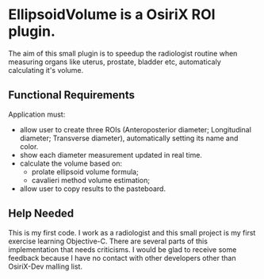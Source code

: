 # EllipsoidVolume is a OsiriX ROI plugin.

The aim of this small plugin is to speedup the radiologist routine when measuring organs like uterus, prostate, bladder etc, automaticaly calculating it's volume.

## Functional Requirements

Application must:
- allow user to create three ROIs (Anteroposterior diameter; Longitudinal diameter; Transverse diameter), automatically setting its name and color.
- show each diameter measurement updated in real time.
- calculate the volume based on:
    * prolate ellipsoid volume formula;
    * cavalieri method volume estimation;
- allow user to copy results to the pasteboard.


## Help Needed

This is my first code. I work as a radiologist and this small project is my first exercise learning Objective-C. There are several parts of this implementation that needs criticisms. I would be glad to receive some feedback because I have no contact with other developers other than OsiriX-Dev malling list.
